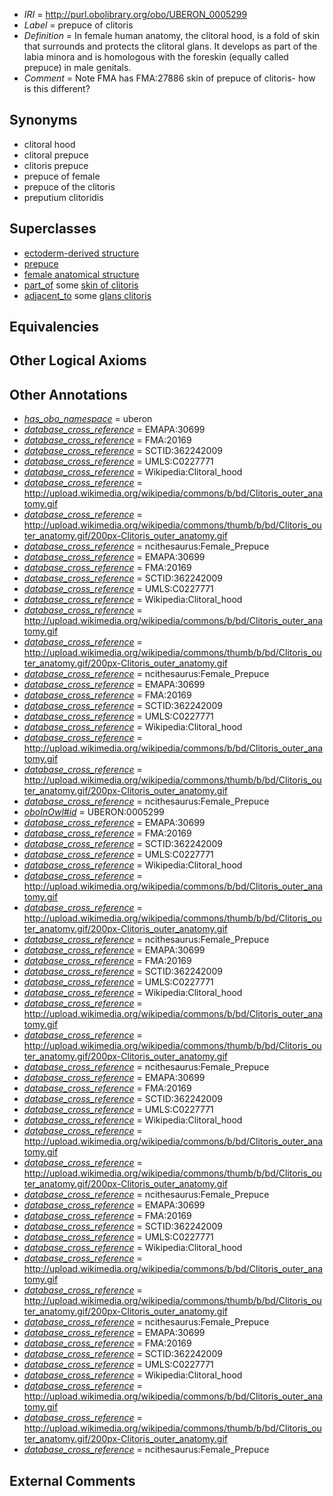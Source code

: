  * *IRI* = http://purl.obolibrary.org/obo/UBERON_0005299
 * *Label* = prepuce of clitoris
 * *Definition* = In female human anatomy, the clitoral hood, is a fold of skin that surrounds and protects the clitoral glans. It develops as part of the labia minora and is homologous with the foreskin (equally called prepuce) in male genitals.
 * *Comment* = Note FMA has FMA:27886 skin of prepuce of clitoris- how is this different?

## Synonyms

 * clitoral hood
 * clitoral prepuce
 * clitoris prepuce
 * prepuce of female
 * prepuce of the clitoris
 * preputium clitoridis

## Superclasses

 * [ectoderm-derived structure](../../UBERON/21/UBERON_0004121.md)
 * [prepuce](../../UBERON/74/UBERON_0011374.md)
 * [female anatomical structure](../../UBERON/04/UBERON_0014404.md)
 * [part_of](../../BFO/50/BFO_0000050.md) some [skin of clitoris](../../UBERON/98/UBERON_0005298.md)
 * [adjacent_to](../../RO/20/RO_0002220.md) some [glans clitoris](../../UBERON/53/UBERON_0006653.md)

## Equivalencies


## Other Logical Axioms


## Other Annotations

 * *[has_obo_namespace](../../ce/oboInOwl#hasOBONamespace.md)* = uberon
 * *[database_cross_reference](../../ef/oboInOwl#hasDbXref.md)* = EMAPA:30699
 * *[database_cross_reference](../../ef/oboInOwl#hasDbXref.md)* = FMA:20169
 * *[database_cross_reference](../../ef/oboInOwl#hasDbXref.md)* = SCTID:362242009
 * *[database_cross_reference](../../ef/oboInOwl#hasDbXref.md)* = UMLS:C0227771
 * *[database_cross_reference](../../ef/oboInOwl#hasDbXref.md)* = Wikipedia:Clitoral_hood
 * *[database_cross_reference](../../ef/oboInOwl#hasDbXref.md)* = http://upload.wikimedia.org/wikipedia/commons/b/bd/Clitoris_outer_anatomy.gif
 * *[database_cross_reference](../../ef/oboInOwl#hasDbXref.md)* = http://upload.wikimedia.org/wikipedia/commons/thumb/b/bd/Clitoris_outer_anatomy.gif/200px-Clitoris_outer_anatomy.gif
 * *[database_cross_reference](../../ef/oboInOwl#hasDbXref.md)* = ncithesaurus:Female_Prepuce
 * *[database_cross_reference](../../ef/oboInOwl#hasDbXref.md)* = EMAPA:30699
 * *[database_cross_reference](../../ef/oboInOwl#hasDbXref.md)* = FMA:20169
 * *[database_cross_reference](../../ef/oboInOwl#hasDbXref.md)* = SCTID:362242009
 * *[database_cross_reference](../../ef/oboInOwl#hasDbXref.md)* = UMLS:C0227771
 * *[database_cross_reference](../../ef/oboInOwl#hasDbXref.md)* = Wikipedia:Clitoral_hood
 * *[database_cross_reference](../../ef/oboInOwl#hasDbXref.md)* = http://upload.wikimedia.org/wikipedia/commons/b/bd/Clitoris_outer_anatomy.gif
 * *[database_cross_reference](../../ef/oboInOwl#hasDbXref.md)* = http://upload.wikimedia.org/wikipedia/commons/thumb/b/bd/Clitoris_outer_anatomy.gif/200px-Clitoris_outer_anatomy.gif
 * *[database_cross_reference](../../ef/oboInOwl#hasDbXref.md)* = ncithesaurus:Female_Prepuce
 * *[database_cross_reference](../../ef/oboInOwl#hasDbXref.md)* = EMAPA:30699
 * *[database_cross_reference](../../ef/oboInOwl#hasDbXref.md)* = FMA:20169
 * *[database_cross_reference](../../ef/oboInOwl#hasDbXref.md)* = SCTID:362242009
 * *[database_cross_reference](../../ef/oboInOwl#hasDbXref.md)* = UMLS:C0227771
 * *[database_cross_reference](../../ef/oboInOwl#hasDbXref.md)* = Wikipedia:Clitoral_hood
 * *[database_cross_reference](../../ef/oboInOwl#hasDbXref.md)* = http://upload.wikimedia.org/wikipedia/commons/b/bd/Clitoris_outer_anatomy.gif
 * *[database_cross_reference](../../ef/oboInOwl#hasDbXref.md)* = http://upload.wikimedia.org/wikipedia/commons/thumb/b/bd/Clitoris_outer_anatomy.gif/200px-Clitoris_outer_anatomy.gif
 * *[database_cross_reference](../../ef/oboInOwl#hasDbXref.md)* = ncithesaurus:Female_Prepuce
 * *[oboInOwl#id](../../id/oboInOwl#id.md)* = UBERON:0005299
 * *[database_cross_reference](../../ef/oboInOwl#hasDbXref.md)* = EMAPA:30699
 * *[database_cross_reference](../../ef/oboInOwl#hasDbXref.md)* = FMA:20169
 * *[database_cross_reference](../../ef/oboInOwl#hasDbXref.md)* = SCTID:362242009
 * *[database_cross_reference](../../ef/oboInOwl#hasDbXref.md)* = UMLS:C0227771
 * *[database_cross_reference](../../ef/oboInOwl#hasDbXref.md)* = Wikipedia:Clitoral_hood
 * *[database_cross_reference](../../ef/oboInOwl#hasDbXref.md)* = http://upload.wikimedia.org/wikipedia/commons/b/bd/Clitoris_outer_anatomy.gif
 * *[database_cross_reference](../../ef/oboInOwl#hasDbXref.md)* = http://upload.wikimedia.org/wikipedia/commons/thumb/b/bd/Clitoris_outer_anatomy.gif/200px-Clitoris_outer_anatomy.gif
 * *[database_cross_reference](../../ef/oboInOwl#hasDbXref.md)* = ncithesaurus:Female_Prepuce
 * *[database_cross_reference](../../ef/oboInOwl#hasDbXref.md)* = EMAPA:30699
 * *[database_cross_reference](../../ef/oboInOwl#hasDbXref.md)* = FMA:20169
 * *[database_cross_reference](../../ef/oboInOwl#hasDbXref.md)* = SCTID:362242009
 * *[database_cross_reference](../../ef/oboInOwl#hasDbXref.md)* = UMLS:C0227771
 * *[database_cross_reference](../../ef/oboInOwl#hasDbXref.md)* = Wikipedia:Clitoral_hood
 * *[database_cross_reference](../../ef/oboInOwl#hasDbXref.md)* = http://upload.wikimedia.org/wikipedia/commons/b/bd/Clitoris_outer_anatomy.gif
 * *[database_cross_reference](../../ef/oboInOwl#hasDbXref.md)* = http://upload.wikimedia.org/wikipedia/commons/thumb/b/bd/Clitoris_outer_anatomy.gif/200px-Clitoris_outer_anatomy.gif
 * *[database_cross_reference](../../ef/oboInOwl#hasDbXref.md)* = ncithesaurus:Female_Prepuce
 * *[database_cross_reference](../../ef/oboInOwl#hasDbXref.md)* = EMAPA:30699
 * *[database_cross_reference](../../ef/oboInOwl#hasDbXref.md)* = FMA:20169
 * *[database_cross_reference](../../ef/oboInOwl#hasDbXref.md)* = SCTID:362242009
 * *[database_cross_reference](../../ef/oboInOwl#hasDbXref.md)* = UMLS:C0227771
 * *[database_cross_reference](../../ef/oboInOwl#hasDbXref.md)* = Wikipedia:Clitoral_hood
 * *[database_cross_reference](../../ef/oboInOwl#hasDbXref.md)* = http://upload.wikimedia.org/wikipedia/commons/b/bd/Clitoris_outer_anatomy.gif
 * *[database_cross_reference](../../ef/oboInOwl#hasDbXref.md)* = http://upload.wikimedia.org/wikipedia/commons/thumb/b/bd/Clitoris_outer_anatomy.gif/200px-Clitoris_outer_anatomy.gif
 * *[database_cross_reference](../../ef/oboInOwl#hasDbXref.md)* = ncithesaurus:Female_Prepuce
 * *[database_cross_reference](../../ef/oboInOwl#hasDbXref.md)* = EMAPA:30699
 * *[database_cross_reference](../../ef/oboInOwl#hasDbXref.md)* = FMA:20169
 * *[database_cross_reference](../../ef/oboInOwl#hasDbXref.md)* = SCTID:362242009
 * *[database_cross_reference](../../ef/oboInOwl#hasDbXref.md)* = UMLS:C0227771
 * *[database_cross_reference](../../ef/oboInOwl#hasDbXref.md)* = Wikipedia:Clitoral_hood
 * *[database_cross_reference](../../ef/oboInOwl#hasDbXref.md)* = http://upload.wikimedia.org/wikipedia/commons/b/bd/Clitoris_outer_anatomy.gif
 * *[database_cross_reference](../../ef/oboInOwl#hasDbXref.md)* = http://upload.wikimedia.org/wikipedia/commons/thumb/b/bd/Clitoris_outer_anatomy.gif/200px-Clitoris_outer_anatomy.gif
 * *[database_cross_reference](../../ef/oboInOwl#hasDbXref.md)* = ncithesaurus:Female_Prepuce
 * *[database_cross_reference](../../ef/oboInOwl#hasDbXref.md)* = EMAPA:30699
 * *[database_cross_reference](../../ef/oboInOwl#hasDbXref.md)* = FMA:20169
 * *[database_cross_reference](../../ef/oboInOwl#hasDbXref.md)* = SCTID:362242009
 * *[database_cross_reference](../../ef/oboInOwl#hasDbXref.md)* = UMLS:C0227771
 * *[database_cross_reference](../../ef/oboInOwl#hasDbXref.md)* = Wikipedia:Clitoral_hood
 * *[database_cross_reference](../../ef/oboInOwl#hasDbXref.md)* = http://upload.wikimedia.org/wikipedia/commons/b/bd/Clitoris_outer_anatomy.gif
 * *[database_cross_reference](../../ef/oboInOwl#hasDbXref.md)* = http://upload.wikimedia.org/wikipedia/commons/thumb/b/bd/Clitoris_outer_anatomy.gif/200px-Clitoris_outer_anatomy.gif
 * *[database_cross_reference](../../ef/oboInOwl#hasDbXref.md)* = ncithesaurus:Female_Prepuce

## External Comments


